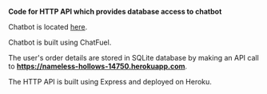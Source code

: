 **Code for HTTP API which provides database access to chatbot**

Chatbot is located [here](https://www.facebook.com/Test-110486047413100/).

Chatbot is built using ChatFuel.

The user's order details are stored in SQLite database by making an API call to **https://nameless-hollows-14750.herokuapp.com**. 

The HTTP API is built using Express and deployed on Heroku.


